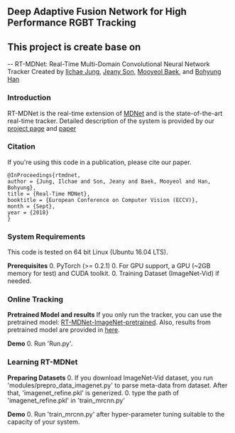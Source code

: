 ## Deep Adaptive Fusion Network for High Performance RGBT Tracking

## This project is create base on 
-- RT-MDNet: Real-Time Multi-Domain Convolutional Neural Network Tracker
Created by [Ilchae Jung](http://cvlab.postech.ac.kr/~chey0313), [Jeany Son](http://cvlab.postech.ac.kr/~jeany), [Mooyeol Baek](http://cvlab.postech.ac.kr/~mooyeol), and [Bohyung Han](http://cvlab.snu.ac.kr/~bhhan) 

### Introduction
RT-MDNet is the real-time extension of [MDNet](http://cvlab.postech.ac.kr/research/mdnet/) and is the state-of-the-art real-time tracker.
Detailed description of the system is provided by our [project page](http://cvlab.postech.ac.kr/~chey0313/real_time_mdnet/) and [paper](https://arxiv.org/pdf/1808.08834.pdf)

### Citation
If you're using this code in a publication, please cite our paper.

	@InProceedings{rtmdnet,
	author = {Jung, Ilchae and Son, Jeany and Baek, Mooyeol and Han, Bohyung},
	title = {Real-Time MDNet},
	booktitle = {European Conference on Computer Vision (ECCV)},
	month = {Sept},
	year = {2018}
	}
  

### System Requirements

This code is tested on 64 bit Linux (Ubuntu 16.04 LTS).

**Prerequisites** 
  0. PyTorch (>= 0.2.1)
  0. For GPU support, a GPU (~2GB memory for test) and CUDA toolkit.
  0. Training Dataset (ImageNet-Vid) if needed.
  
### Online Tracking

**Pretrained Model and results**
If you only run the tracker, you can use the pretrained model: 
[RT-MDNet-ImageNet-pretrained](https://www.dropbox.com/s/lr8uft05zlo21an/rt-mdnet.pth?dl=0).
Also, results from pretrained model are provided in [here](https://www.dropbox.com/s/pefp4dqjwjows3z/RT-MDNet%20Results.zip?dl=0).

**Demo**
   0. Run 'Run.py'.

### Learning RT-MDNet
**Preparing Datasets**
  0. If you download ImageNet-Vid dataset, you run 'modules/prepro_data_imagenet.py' to parse meta-data from dataset. After that, 'imagenet_refine.pkl' is generized.
  0. type the path of 'imagenet_refine.pkl' in 'train_mrcnn.py'
  
**Demo**
  0. Run 'train_mrcnn.py' after hyper-parameter tuning suitable to the capacity of your system.
  

